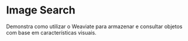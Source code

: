 # Image Search
 Demonstra como utilizar o Weaviate para armazenar e consultar objetos com base em características visuais.


